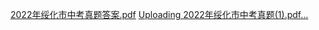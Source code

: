 [2022年绥化市中考真题答案.pdf](https://github.com/whyukp/learning-C-language/files/10716230/2022.pdf)
[Uploading 2022年绥化市中考真题(1).pdf…]()
